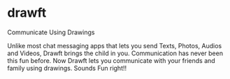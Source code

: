 # drawft
Communicate Using Drawings

Unlike most chat messaging apps that lets you send Texts, Photos, Audios and Videos, Drawft brings the child in you. Communication has never been this fun before. Now Drawft lets you communicate with your friends and family using drawings. Sounds Fun right!!
